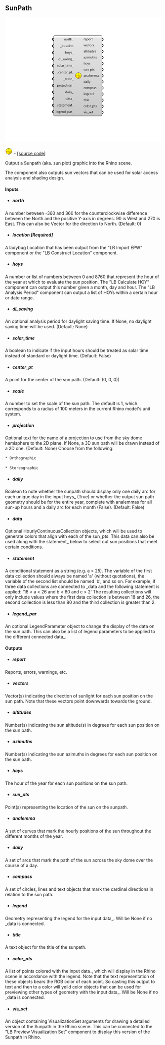 ## SunPath

![](../../images/components/SunPath.png)

![](../../images/icons/SunPath.png) - [[source code]](https://github.com/ladybug-tools/ladybug-grasshopper/blob/master/ladybug_grasshopper/src//LB%20SunPath.py)


Output a Sunpath (aka. sun plot) graphic into the Rhino scene. 

The component also outputs sun vectors that can be used for solar access analysis and shading design. 



#### Inputs
* ##### north 
A number between -360 and 360 for the counterclockwise difference between the North and the positive Y-axis in degrees. 90 is West and 270 is East. This can also be Vector for the direction to North. (Default: 0) 
* ##### location [Required]
A ladybug Location that has been output from the "LB Import EPW" component or the "LB Construct Location" component. 
* ##### hoys 
A number or list of numbers between 0 and 8760 that represent the hour of the year at which to evaluate the sun position. The "LB Calculate HOY" component can output this number given a month, day and hour. The "LB Analysis Period" component can output a list of HOYs within a certain hour or date range. 
* ##### dl_saving 
An optional analysis period for daylight saving time. If None, no daylight saving time will be used. (Default: None) 
* ##### solar_time 
A boolean to indicate if the input hours should be treated as solar time instead of standard or daylight time. (Default: False) 
* ##### center_pt 
A point for the center of the sun path. (Default: (0, 0, 0)) 
* ##### scale 
A number to set the scale of the sun path. The default is 1, which corresponds to a radius of 100 meters in the current Rhino model's unit system. 
* ##### projection 
Optional text for the name of a projection to use from the sky dome hemisphere to the 2D plane. If None, a 3D sun path will be drawn instead of a 2D one. (Default: None) Choose from the following: 

    * Orthographic

    * Stereographic
* ##### daily 
Boolean to note whether the sunpath should display only one daily arc for each unique day in the input hoys_ (True) or whether the output sun path geometry should be for the entire year, complete with analemmas for all sun-up hours and a daily arc for each month (False). (Default: False) 
* ##### data 
Optional HourlyContinuousCollection objects, which will be used to generate colors that align with each of the sun_pts. This data can also be used along with the statement_ below to select out sun positions that meet certain conditions. 
* ##### statement 
A conditional statement as a string (e.g. a > 25). 
The variable of the first data collection should always be named 'a' (without quotations), the variable of the second list should be named 'b', and so on. 
For example, if three data collections are connected to _data and the following statement is applied: '18 < a < 26 and b < 80 and c > 2' The resulting collections will only include values where the first data collection is between 18 and 26, the second collection is less than 80 and the third collection is greater than 2. 
* ##### legend_par 
An optional LegendParameter object to change the display of the data on the sun path. This can also be a list of legend parameters to be applied to the different connected data_. 

#### Outputs
* ##### report
Reports, errors, warnings, etc. 
* ##### vectors
Vector(s) indicating the direction of sunlight for each sun position on the sun path. Note that these vectors point downwards towards the ground. 
* ##### altitudes
Number(s) indicating the sun altitude(s) in degrees for each sun position on the sun path. 
* ##### azimuths
Number(s) indicating the sun azimuths in degrees for each sun position on the sun path. 
* ##### hoys
The hour of the year for each sun positions on the sun path. 
* ##### sun_pts
Point(s) representing the location of the sun on the sunpath. 
* ##### analemma
A set of curves that mark the hourly positions of the sun throughout the different months of the year. 
* ##### daily
A set of arcs that mark the path of the sun across the sky dome over the course of a day. 
* ##### compass
A set of circles, lines and text objects that mark the cardinal directions in relation to the sun path. 
* ##### legend
Geometry representing the legend for the input data_. Will be None if no _data is connected. 
* ##### title
A text object for the title of the sunpath. 
* ##### color_pts
A list of points colored with the input data_, which will display in the Rhino scene in accordance with the legend. Note that the text representation of these objects bears the RGB color of each point. So casting this output to text and then to a color will yeild color objects that can be used for previewing other types of geometry with the input data_. Will be None if no _data is connected. 
* ##### vis_set
An object containing VisualizationSet arguments for drawing a detailed version of the Sunpath in the Rhino scene. This can be connected to the "LB Preview Visualization Set" component to display this version of the Sunpath in Rhino. 